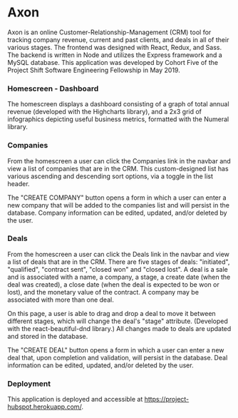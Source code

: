 # Axon

Axon is an online Customer-Relationship-Management (CRM) tool for tracking company revenue, current and past clients, and deals in all of their various stages. The frontend was designed with React, Redux, and Sass. The backend is written in Node and utilizes the Express framework and a MySQL database. This application was developed by Cohort Five of the Project Shift Software Engineering Fellowship in May 2019.

### Homescreen - Dashboard

The homescreen displays a dashboard consisting of a graph of total annual revenue (developed with the Highcharts library), and a 2x3 grid of infographics depicting useful business metrics, formatted with the Numeral library.

### Companies

From the homescreen a user can click the Companies link in the navbar and view a list of companies that are in the CRM. This custom-designed list has various ascending and descending sort options, via a toggle in the list header.

The "CREATE COMPANY" button opens a form in which a user can enter a new company that will be added to the companies list and will persist in the database. Company information can be edited, updated, and/or deleted by the user.

### Deals

From the homescreen a user can click the Deals link in the navbar and view a list of deals that are in the CRM. There are five stages of deals: "initiated", "qualified", "contract sent", "closed won" and "closed lost". A deal is a sale and is associated with a name, a company, a stage, a create date (when the deal was created), a close date (when the deal is expected to be won or lost), and the monetary value of the contract. A company may be associated with more than one deal.

On this page, a user is able to drag and drop a deal to move it between different stages, which will change the deal's "stage" attribute. (Developed with the react-beautiful-dnd library.) All changes made to deals are updated and stored in the database.

The "CREATE DEAL" button opens a form in which a user can enter a new deal that, upon completion and validation, will persist in the database. Deal information can be edited, updated, and/or deleted by the user.

### Deployment

This application is deployed and accessible at https://project-hubspot.herokuapp.com/.
